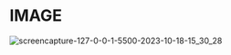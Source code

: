# IMAGE
 
![screencapture-127-0-0-1-5500-2023-10-18-15_30_28](https://github.com/shrutigajera102/IMAGE/assets/146714862/af5c3cc1-7c35-461b-a56b-569cd9119974)
